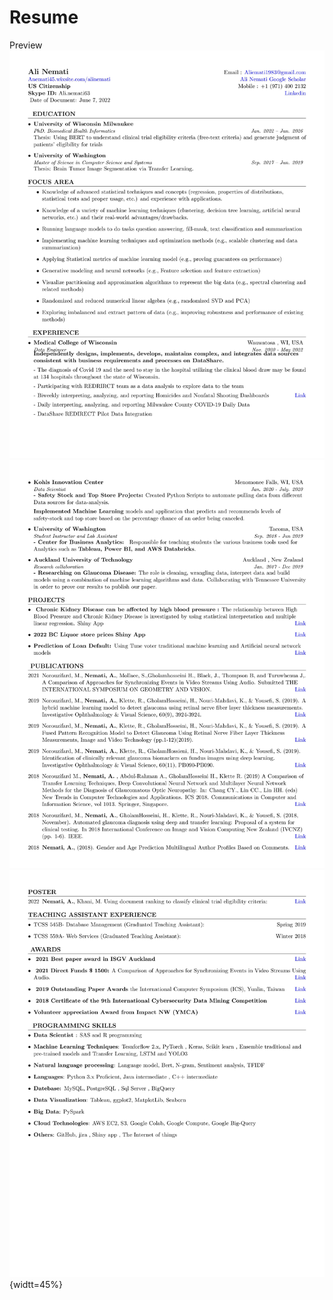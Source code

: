 # Resume

Preview
![Resume Screenshot](/0001.jpg)
![Resume Screenshot](/0002.jpg)
![Resume Screenshot](/0003.jpg){widtt=45%}


